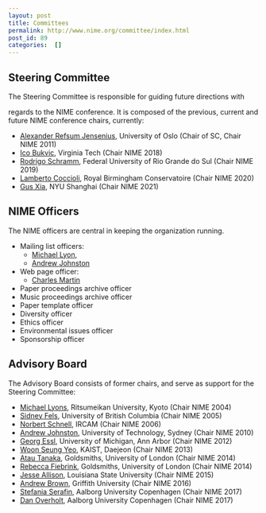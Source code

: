 ```yaml
---
layout: post
title: Committees
permalink: http://www.nime.org/committee/index.html
post_id: 89
categories:  []
---
```


## Steering Committee

The Steering Committee is responsible for guiding future directions with

regards to the NIME conference. It is composed of the previous, current and  future NIME conference chairs, currently:

* [Alexander Refsum Jensenius](http://www.arj.no), University of Oslo (Chair of SC, Chair NIME 2011)
* [Ico Bukvic](http://imi.aau.dk/~sts/), Virginia Tech (Chair NIME 2018)
* [Rodrigo Schramm](http://professor.ufrgs.br/rschramm), Federal University of Rio Grande do Sul (Chair NIME 2019)
* [Lamberto Coccioli](https://www.bcu.ac.uk/conservatoire/research/research-staff/lamberto-coccioli), Royal Birmingham Conservatoire (Chair NIME 2020)
* [Gus Xia](https://shanghai.nyu.edu/academics/faculty/directory/gus-xia), NYU Shanghai (Chair NIME 2021)

## NIME Officers

The NIME officers are central in keeping the organization running.

* Mailing list officers: 
	- [Michael Lyon](http://www.linkedin.com/in/michaeljlyons), 
	- [Andrew Johnston](http://andrewjohnston.net/)
* Web page officer: 
	- [Charles Martin](https://cecs.anu.edu.au/people/charles-martin)
* Paper proceedings archive officer
* Music proceedings archive officer
* Paper template officer
* Diversity officer
* Ethics officer
* Environmental issues officer
* Sponsorship officer

## Advisory Board

The Advisory Board consists of former chairs, and serve as support for the Steering Committee:

* [Michael Lyons](http://www.linkedin.com/in/michaeljlyons), Ritsumeikan University, Kyoto (Chair NIME 2004)
* [Sidney Fels](https://www.ece.ubc.ca/~ssfels/), University of British Columbia (Chair NIME 2005)
* [Norbert Schnell](http://www.linkedin.com/in/michaeljlyons), IRCAM (Chair NIME 2006)
* [Andrew Johnston](http://andrewjohnston.net/), University of Technology, Sydney (Chair NIME 2010)
* [Georg Essl](http://web.eecs.umich.edu/~gessl/), University of Michigan, Ann Arbor (Chair NIME 2012)
* [Woon Seung Yeo](http://www.linkedin.com/in/michaeljlyons), KAIST, Daejeon (Chair NIME 2013)
* [Atau Tanaka](http://web.eecs.umich.edu/~gessl/), Goldsmiths, University of London (Chair NIME 2014)
* [Rebecca Fiebrink](http://www.doc.gold.ac.uk/~mas01rf/Rebecca_Fiebrink_Goldsmiths/welcome.html), Goldsmiths, University of London (Chair NIME 2014)
* [Jesse Allison](http://allisonic.com/), Louisiana State University (Chair NIME 2015)
* [Andrew Brown](https://www.griffith.edu.au/music/queensland-conservatorium/staff/andrew-brown), Griffith University (Chair NIME 2016)
* [Stefania Serafin](http://imi.aau.dk/~sts/), Aalborg University Copenhagen (Chair NIME 2017)
* [Dan Overholt](http://vbn.aau.dk/en/persons/daniel-overholt(ffec9cea-8641-4c7f-b9e4-9f57c427bda8).html), Aalborg University Copenhagen (Chair NIME 2017)
